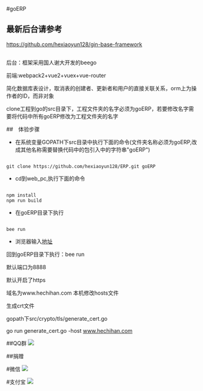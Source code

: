 #goERP


## 最新后台请参考
https://github.com/hexiaoyun128/gin-base-framework

## 
后台：框架采用国人谢大开发的beego

前端:webpack2+vue2+vuex+vue-router

简化数据库表设计，取消表的创建者、更新者和用户的直接关联关系，orm上为操作者的ID，而非对象

clone工程到go的src目录下，工程文件夹的名字必须为goERP，若要修改名字需要将代码中所有goERP修改为工程文件夹的名字

##　体验步骤
* 在系统变量GOPATH下src目录中执行下面的命令(文件夹名称必须为goERP,改成其他名称需要替换代码中的包引入中的字符串"goERP")
<pre><code>
git clone https://github.com/hexiaoyun128/ERP.git goERP
</pre></code>
* cd到web_pc,执行下面的命令
<pre><code>
npm install
npm run build 
</pre></code>
* 在goERP目录下执行
<pre><code>
bee run
</pre></code>
* 浏览器输入[地址](localhost:8888)

回到goERP目录下执行：bee run 

默认端口为8888

默认开启了https

域名为www.hechihan.com 本机修改hosts文件

生成crt文件

gopath下src/crypto/tls/generate_cert.go

go run generate_cert.go -host www.hechihan.com



##QQ群
![](http://i.imgur.com/fxfcP6k.png)

##捐赠

#微信
![](http://i.imgur.com/ScbDcOW.jpg)

#支付宝
![](http://i.imgur.com/3zoIh5S.jpg)

